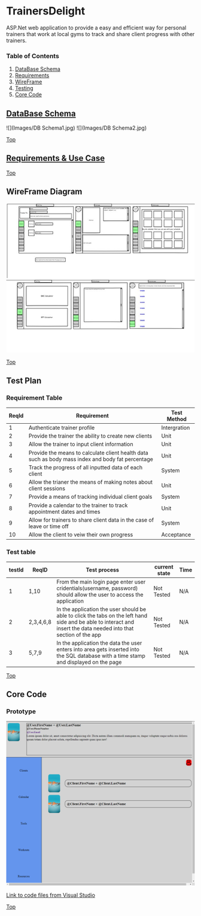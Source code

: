 # TrainersDelight
ASP.Net web application to provide a easy and efficient way for personal trainers that work at local gyms to track and share client progress with other trainers.

### Table of Contents

1. [DataBase Schema](#database-schema)
2. [Requirements](#Requirments)
3. [WireFrame](#wireframe-diagram)
4. [Testing](#testing)
5. [Core Code](#core-code)

## [DataBase Schema](https://github.com/BrandonSundell/TrainersDelight/blob/main/TrainersDelightDatabaseSchema.sql)
![](Images/DB Schema1.jpg)
![](Images/DB Schema2.jpg)

[Top](#trainersdelight)

## [Requirements & Use Case](https://github.com/BrandonSundell/TrainersDelight/tree/main/Requirements)
[Top](#trainersdelight)

## WireFrame Diagram
![](Images/WireFramePg1.jpg)
![](Images/WireFramePg2.jpg)

[Top](#trainersdelight)

## Test Plan

### Requirement Table

|ReqId|Requirement|Test Method|
|-----|-----------|-----------|
|1|Authenticate trainer profile|Intergration| 
|2|Provide the trainer the ability to create new clients|Unit| 
|3|Allow the trainer to input client information|Unit| 
|4|Provide the means to calculate client health data such as body mass index and body fat percentage|Unit| 
|5|Track the progress of all inputted data of each client|System| 
|6|Allow the trianer the means of making notes about client sessions|Unit| 
|7|Provide a means of tracking individual client goals|System| 
|8|Provide a calendar to the trainer to track appointment dates and times|Unit|
|9|Allow for trainers to share client data in the case of leave or time off|System| 
|10|Allow the client to veiw their own progress|Acceptance| 

### Test table
|testId|ReqID|Test process|current state|Time|
|------|-----|---------|-------------|----|
|1|1,10|From the main login page enter user cridentials(username, password) should allow the user to access the application|Not Tested|N/A|
|2|2,3,4,6,8|In the application the user should be able to click the tabs on the left hand side and be able to interact and insert the data needed into that section of the app|Not Tested|N/A|
|3|5,7,9|In the application the data the user enters into area gets inserted into the SQL database with a time stamp and displayed on the page|Not Tested|N/A|



[Top](#trainersdelight)

## Core Code

### Prototype
![](https://github.com/BrandonSundell/TrainersDelight/blob/main/WebPage%20Prototype/TrainersDelightTrainerHomePage.png)

[Link to code files from Visual Studio](https://github.com/BrandonSundell/TrainersDelight/tree/master/TrainersDelight)

[Top](#trainersdelight)
